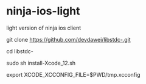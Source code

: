 # ninja-ios-light
light version of ninja ios client


 git clone https://github.com/devdawei/libstdc-.git

cd libstdc- 

sudo sh install-Xcode_12.sh 




export XCODE_XCCONFIG_FILE=$PWD/tmp.xcconfig